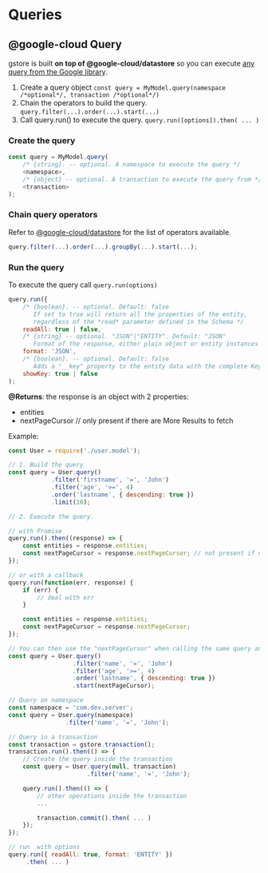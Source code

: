 # Queries

## @google-cloud Query

gstore is built **on top of @google-cloud/datastore** so you can execute [any query from the Google library](https://googlecloudplatform.github.io/google-cloud-node/#/docs/datastore/master/datastore/query).

1. Create a query object `const query = MyModel.query(namespace /*optional*/, transaction /*optional*/)`
2. Chain the operators to build the query. `query.filter(...).order(...).start(...)`
3. Call query.run\(\) to execute the query. `query.run([options]).then( ... )`

### Create the query

```js
const query = MyModel.query(
    /* {string}. -- optional. A namespace to execute the query */
    <namespace>,
    /* {object} -- optional. A transaction to execute the query from */
    <transaction>
);
```

### Chain query operators

Refer to [@google-cloud/datastore](https://googlecloudplatform.github.io/google-cloud-node/#/docs/datastore/master/datastore/query) for the list of operators available.

```js
query.filter(...).order(...).groupBy(...).start(...);
```

### Run the query

To execute the query call `query.run(options)`

```js
query.run({
    /* {boolean}. -- optional. Default: false
       If set to true will return all the properties of the entity,
       regardless of the *read* parameter defined in the Schema */
    readAll: true | false,
    /* {string} -- optional. "JSON"|"ENTITY". Default: "JSON"
       Format of the response, either plain object or entity instances  */
    format: 'JSON',
    /* {boolean}. -- optional. Default: false
       Adds a "__key" property to the entity data with the complete Key from the Datastore. */
    showKey: true | false
);
```

**@Returns**: the response is an object with 2 properties:

* entities
* nextPageCursor // only present if there are More Results to fetch

Example:

```js
const User = require('./user.model');

// 1. Build the query
const query = User.query()
            .filter('firstname', '=', 'John')
            .filter('age', '>=', 4)
            .order('lastname', { descending: true })
            .limit(10);

// 2. Execute the query.

// with Promise
query.run().then((response) => {
    const entities = response.entities;
    const nextPageCursor = response.nextPageCursor; // not present if no more results
});

// or with a callback
query.run(function(err, response) {
    if (err) {
        // deal with err
    }

    const entities = response.entities;
    const nextPageCursor = response.nextPageCursor;
});

// You can then use the "nextPageCursor" when calling the same query and pass it as start value
const query = User.query()
                  .filter('name', '=', 'John')
                  .filter('age', '>=', 4)
                  .order('lastname', { descending: true })
                  .start(nextPageCursor);

// Query on namespace
const namespace = 'com.dev.server';
const query = User.query(namespace)
                .filter('name', '=', 'John');

// Query in a transaction
const transaction = gstore.transaction();
transaction.run().then(() => {
    // Create the query inside the transaction
    const query = User.query(null, transaction)
                      .filter('name', '=', 'John');

    query.run().then(() => {
        // other operations inside the transaction
        ...

        transaction.commit().then( ... )
    });    
});

// run  with options
query.run({ readAll: true, format: 'ENTITY' })
     .then( ... )
```



